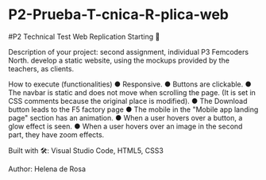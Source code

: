 # P2-Prueba-T-cnica-R-plica-web
#P2 Technical Test Web Replication Starting 🚀

Description of your project: second assignment, individual P3 Femcoders North. develop a static website, using the mockups provided by the teachers, as clients.

How to execute (functionalities) ● Responsive. ● Buttons are clickable. ● The navbar is static and does not move when scrolling the page. (It is set in CSS comments because the original place is modified). ● The Download button leads to the F5 factory page ● The mobile in the "Mobile app landing page" section has an animation. ● When a user hovers over a button, a glow effect is seen. ● When a user hovers over an image in the second part, they have zoom effects.

Built with 🛠️: Visual Studio Code, HTML5, CSS3

Author: Helena de Rosa


